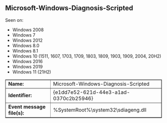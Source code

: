 ## Microsoft-Windows-Diagnosis-Scripted

Seen on:
* Windows 2008
* Windows 7
* Windows 2012
* Windows 8.0
* Windows 8.1
* Windows 10 (1511, 1607, 1703, 1709, 1803, 1809, 1903, 1909, 2004, 20H2)
* Windows 2016
* Windows 2019
* Windows 11 (21H2)

<table border="1" class="docutils">
  <tbody>
    <tr>
      <td><b>Name:</b></td>
      <td>Microsoft-Windows-Diagnosis-Scripted</td>
    </tr>
    <tr>
      <td><b>Identifier:</b></td>
      <td>{e1dd7e52-621d-44e3-a1ad-0370c2b25946}</td>
    </tr>
    <tr>
      <td><b>Event message file(s):</b></td>
      <td>%SystemRoot%\system32\sdiageng.dll</td>
    </tr>
  </tbody>
</table>

&nbsp;


